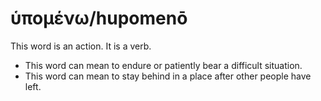 # ὑπομένω/hupomenō
This word is an action. It is a verb.

* This word can mean to endure or patiently bear a difficult situation.
* This word can mean to stay behind in a place after other people have left.
